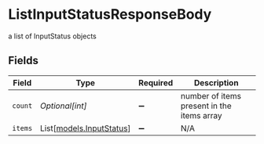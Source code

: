 # ListInputStatusResponseBody

a list of InputStatus objects


## Fields

| Field                                                | Type                                                 | Required                                             | Description                                          |
| ---------------------------------------------------- | ---------------------------------------------------- | ---------------------------------------------------- | ---------------------------------------------------- |
| `count`                                              | *Optional[int]*                                      | :heavy_minus_sign:                                   | number of items present in the items array           |
| `items`                                              | List[[models.InputStatus](../models/inputstatus.md)] | :heavy_minus_sign:                                   | N/A                                                  |